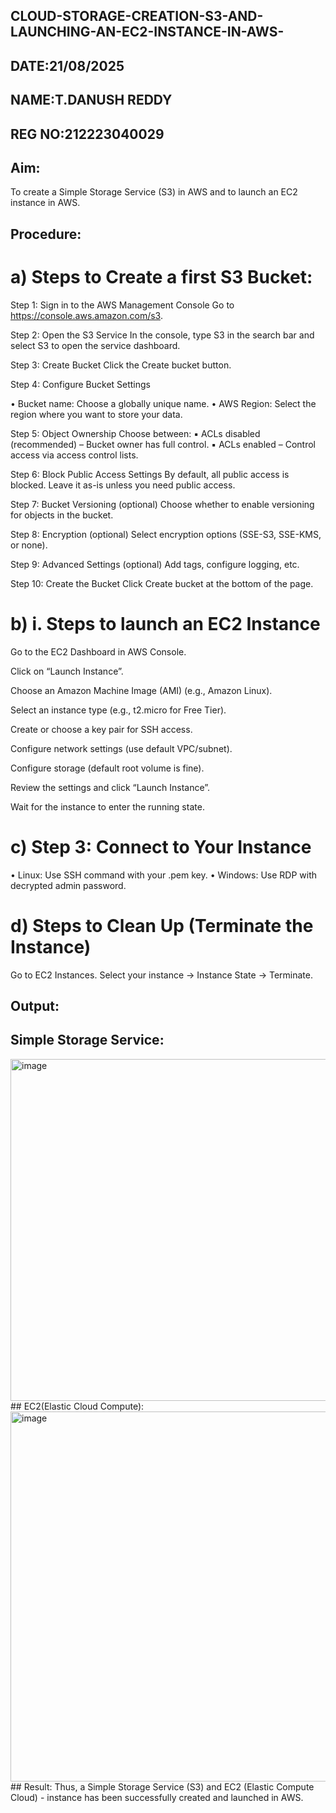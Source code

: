 ## CLOUD-STORAGE-CREATION-S3-AND-LAUNCHING-AN-EC2-INSTANCE-IN-AWS-
## DATE:21/08/2025
## NAME:T.DANUSH REDDY
## REG NO:212223040029
## Aim:
To create a Simple Storage Service (S3) in AWS and to launch an EC2 instance in AWS.

## Procedure:
# a) Steps to Create a first S3 Bucket:

Step 1: Sign in to the AWS Management Console Go to https://console.aws.amazon.com/s3. 

Step 2: Open the S3 Service In the console, type S3 in the search bar and select S3 to open the service dashboard. 

Step 3: Create Bucket Click the Create bucket button. 

Step 4: Configure Bucket Settings

• Bucket name: Choose a globally unique name. • AWS Region: Select the region where you want to store your data.

Step 5: Object Ownership Choose between: ▪ ACLs disabled (recommended) – Bucket owner has full control. ▪ ACLs enabled – Control access via access control lists.

Step 6: Block Public Access Settings By default, all public access is blocked. Leave it as-is unless you need public access. 

Step 7: Bucket Versioning (optional) Choose whether to enable versioning for objects in the bucket.

Step 8: Encryption (optional) Select encryption options (SSE-S3, SSE-KMS, or none). 

Step 9: Advanced Settings (optional) Add tags, configure logging, etc. 

Step 10: Create the Bucket Click Create bucket at the bottom of the page.

# b) i. Steps to launch an EC2 Instance

Go to the EC2 Dashboard in AWS Console.

Click on “Launch Instance”.

Choose an Amazon Machine Image (AMI) (e.g., Amazon Linux).

Select an instance type (e.g., t2.micro for Free Tier).

Create or choose a key pair for SSH access.

Configure network settings (use default VPC/subnet).

Configure storage (default root volume is fine).

Review the settings and click “Launch Instance”.

Wait for the instance to enter the running state.

# c) Step 3: Connect to Your Instance

• Linux: Use SSH command with your .pem key. • Windows: Use RDP with decrypted admin password.

# d) Steps to Clean Up (Terminate the Instance)

Go to EC2 Instances.
Select your instance → Instance State → Terminate.
## Output:

## Simple Storage Service:
<img width="1036" height="547" alt="image" src="https://github.com/user-attachments/assets/987560ea-c12e-42d7-b6a0-d65a2da583a0" />
## EC2(Elastic Cloud Compute):
<img width="1036" height="592" alt="image" src="https://github.com/user-attachments/assets/956f1606-ebe3-4b53-9d39-c21756ee6415" />
## Result:
Thus, a Simple Storage Service (S3) and EC2 (Elastic Compute Cloud) - instance has been successfully created and launched in AWS.
